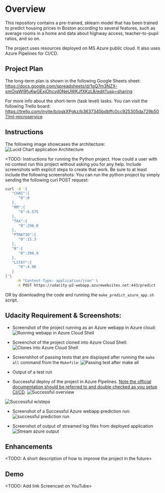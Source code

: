 # Overview

This repository contains a pre-trained, sklearn model that has been trained to predict housing prices in Boston according to several features, such as average rooms in a home and data about highway access, teacher-to-pupil ratios, and so on. 

The project uses resources deployed on MS Azure public cloud. It also uses Azure Pipelines for CI/CD.


## Project Plan
The long-term plan is shown in the following Google Sheets sheet:
https://docs.google.com/spreadsheets/d/1gQ7m3NZX-xmOiqWl9fuKwGExjOhcyd0NeUWKJfXKzL8/edit?usp=sharing


For more info about the short-term (task level) tasks. You can visit the following Trello board:
https://trello.com/invite/b/pskXPgkz/b3637345bdbffc0cc925305da729b507/ml-microservice


## Instructions

The following image showcases the architecture:
![Lucid Chart application Architecture](https://i.ibb.co/dPdmb6G/Udacity-Project-2-Flask-API-Architecture.png)

<TODO:  Instructions for running the Python project.  How could a user with no context run this project without asking you for any help.  Include screenshots with explicit steps to create that work. Be sure to at least include the following screenshots:
You can run the python project by simply sending the following curl POST request:
```bash
curl -d '{
   "CHAS":{
      "0":0
   },
   "RM":{
      "0":6.575
   },
   "TAX":{
      "0":296.0
   },
   "PTRATIO":{
      "0":15.3
   },
   "B":{
      "0":396.9
   },
   "LSTAT":{
      "0":4.98
   }
}'\
     -H "Content-Type: application/json" \
     -X POST https://udacity-p2-webapp.azurewebsites.net:443/predict
```

OR by downloading the code and running the `make_predict_azure_app.sh` script.


## Udacity Requirement & Screenshots:

* Screenshot of the project running as an Azure webapp in Azure cloud:
![Running webapp in Azure Cloud Shell](https://i.ibb.co/gzWHvFB/Azure-webapp-running.png)

* Screenchot of the project cloned into Azure Cloud Shell:
![Clones into Azure Cloud Shell](https://i.ibb.co/Z1gFMpL/Azure-cloud-shell-repo-cloned.png)

* Screenshhot of passing tests that are displayed after running the `make all` command from the `Makefile`:
![Passing test after make all](https://i.ibb.co/5KGGHPw/Azure-cloud-shell-make-all-success.png)

* Output of a test run
![]()

* Successful deploy of the project in Azure Pipelines.  [Note the official documentation should be referred to and double checked as you setup CI/CD](https://docs.microsoft.com/en-us/azure/devops/pipelines/ecosystems/python-webapp?view=azure-devops).
![Successful overview](https://i.ibb.co/M6PnfQ9/Azure-Pipeline-build-success.png)


![Successful w/steps](https://i.ibb.co/ZcrFx0V/Azure-Pipeline-detailed-steps.png)


* Screenshot of a Successful Azure webapp prediction run:
![successful prediction run](https://i.ibb.co/JCrHZXv/successful-prediction-on-Azure.png)

* Screenshot of output of streamed log files from deployed application
![Stream azure output](https://i.ibb.co/HKS6HVC/az-streamed-log.png)
> 

## Enhancements

<TODO: A short description of how to improve the project in the future>

## Demo 

<TODO: Add link Screencast on YouTube>



